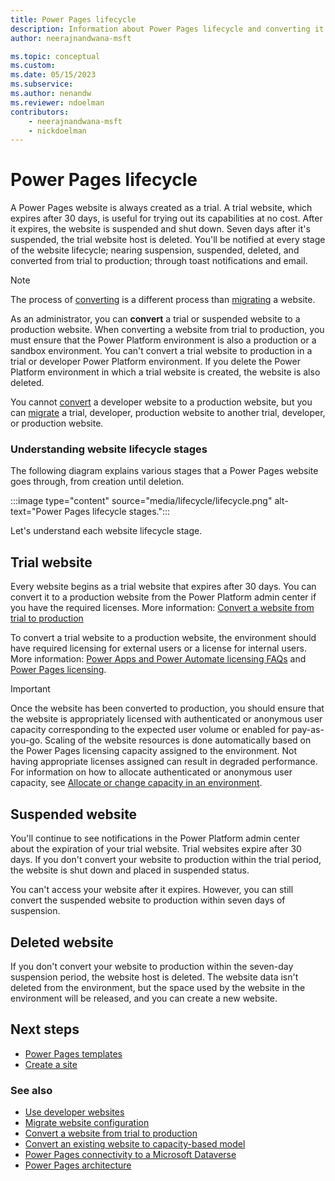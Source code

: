 ```yaml
---
title: Power Pages lifecycle
description: Information about Power Pages lifecycle and converting it from trial to production.
author: neerajnandwana-msft

ms.topic: conceptual
ms.custom: 
ms.date: 05/15/2023
ms.subservice: 
ms.author: nenandw
ms.reviewer: ndoelman
contributors:
    - neerajnandwana-msft
    - nickdoelman
---
```


# Power Pages lifecycle

A Power Pages website is always created as a trial. A trial website, which expires after 30 days, is useful for trying out its capabilities at no cost. After it expires, the website is suspended and shut down. Seven days after it's suspended, the trial website host is deleted. You'll be notified at every stage of the website lifecycle; nearing suspension, suspended, deleted, and converted from trial to production; through toast notifications and email.

> [!NOTE]
> The process of [converting](convert-site.md) is a different process than [migrating](migrate-site-configuration.md) a website.

As an administrator, you can **convert** a trial or suspended website to a production website. When converting a website from trial to production, you must ensure that the Power Platform environment is also a production or a sandbox environment. You can't convert a trial website to production in a trial or developer Power Platform environment. If you delete the Power Platform environment in which a trial website is created, the website is also deleted.

You cannot [convert](convert-site.md) a developer website to a production website, but you can [migrate](migrate-site-configuration.md) a trial, developer, production website to another trial, developer, or production website.

### Understanding website lifecycle stages

The following diagram explains various stages that a Power Pages website goes through, from creation until deletion.

:::image type="content" source="media/lifecycle/lifecycle.png" alt-text="Power Pages lifecycle stages.":::

Let's understand each website lifecycle stage.

## Trial website

Every website begins as a trial website that expires after 30 days. You can convert it to a production website from the Power Platform admin center if you have the required licenses. More information: [Convert a website from trial to production](convert-site.md#convert-a-website-from-trial-to-production)

To convert a trial website to a production website, the environment should have required licensing for external users or a license for internal users. More information: [Power Apps and Power Automate licensing FAQs](/power-platform/admin/powerapps-flow-licensing-faq) and [Power Pages licensing](/power-platform/admin/powerapps-flow-licensing-faq#power-pages).

> [!IMPORTANT]
> Once the website has been converted to production, you should ensure that the website is appropriately licensed with authenticated or anonymous user capacity corresponding to the expected user volume or enabled for pay-as-you-go. Scaling of the website resources is done automatically based on the Power Pages licensing capacity assigned to the environment. Not having appropriate licenses assigned can result in degraded performance. For information on how to allocate authenticated or anonymous user capacity, see [Allocate or change capacity in an environment](/power-platform/admin/capacity-add-on#allocate-or-change-capacity-in-an-environment).

## Suspended website

You'll continue to see notifications in the Power Platform admin center about the expiration of your trial website. Trial websites expire after 30 days. If you don't convert your website to production within the trial period, the website is shut down and placed in suspended status.

You can't access your website after it expires. However, you can still convert the suspended website to production within seven days of suspension.

## Deleted website

If you don't convert your website to production within the seven-day suspension period, the website host is deleted. The website data isn't deleted from the environment, but the space used by the website in the environment will be released, and you can create a new website.

## Next steps

- [Power Pages templates](../templates/index.md)
- [Create a site](../getting-started/create-manage.md)

### See also

- [Use developer websites](../getting-started/developer-sites.md)
- [Migrate website configuration](migrate-site-configuration.md)
- [Convert a website from trial to production](convert-site.md#convert-a-website-from-trial-to-production)
- [Convert an existing website to capacity-based model](convert-site.md#convert-an-existing-website-to-capacity-based-model)
- [Power Pages connectivity to a Microsoft Dataverse](connectivity.md)
- [Power Pages architecture](architecture.md)